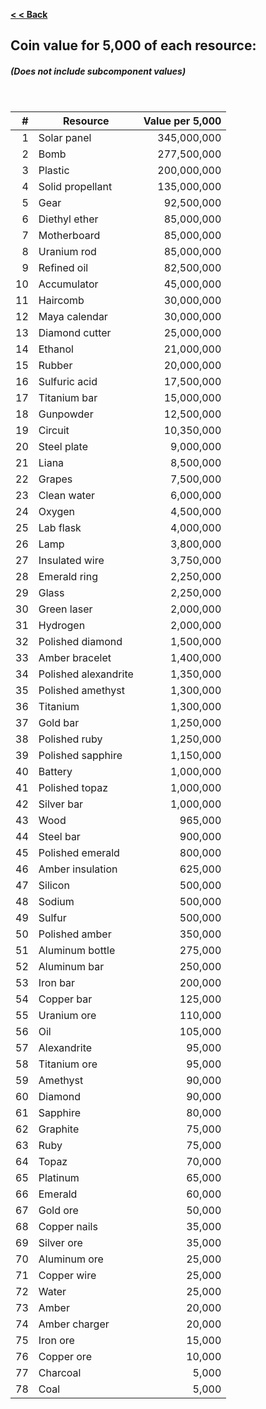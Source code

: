 **[< < Back](https://smithsoniandsp.github.io/DeeptownResourcesCalculator/)**  

## Coin value for 5,000 of each resource:
##### (Does not include subcomponent values)
&nbsp;

| **#**| **Resource**             | **Value per 5,000**                     |
| ----:|------------------        |-------------------------------:         |
| 1    | Solar panel              | 345,000,000                             |
| 2    | Bomb                     | 277,500,000                             |
| 3    | Plastic                  | 200,000,000                             |
| 4    | Solid propellant         | 135,000,000                             |
| 5    | Gear                     | 92,500,000                              |
| 6    | Diethyl ether            | 85,000,000                              |
| 7    | Motherboard              | 85,000,000                              |
| 8    | Uranium rod              | 85,000,000                              |
| 9    | Refined oil              | 82,500,000                              |
| 10   | Accumulator              | 45,000,000                              |
| 11   | Haircomb                 | 30,000,000                              |
| 12   | Maya calendar            | 30,000,000                              |
| 13   | Diamond cutter           | 25,000,000                              |
| 14   | Ethanol                  | 21,000,000                              |
| 15   | Rubber                   | 20,000,000                              |
| 16   | Sulfuric acid            | 17,500,000                              |
| 17   | Titanium bar             | 15,000,000                              |
| 18   | Gunpowder                | 12,500,000                              |
| 19   | Circuit                  | 10,350,000                              |
| 20   | Steel plate              | 9,000,000                               |
| 21   | Liana                    | 8,500,000                               |
| 22   | Grapes                   | 7,500,000                               |
| 23   | Clean water              | 6,000,000                               |
| 24   | Oxygen                   | 4,500,000                               |
| 25   | Lab flask                | 4,000,000                               |
| 26   | Lamp                     | 3,800,000                               |
| 27   | Insulated wire           | 3,750,000                               |
| 28   | Emerald ring             | 2,250,000                               |
| 29   | Glass                    | 2,250,000                               |
| 30   | Green laser              | 2,000,000                               |
| 31   | Hydrogen                 | 2,000,000                               |
| 32   | Polished diamond         | 1,500,000                               |
| 33   | Amber bracelet           | 1,400,000                               |
| 34   | Polished alexandrite     | 1,350,000                               |
| 35   | Polished amethyst        | 1,300,000                               |
| 36   | Titanium                 | 1,300,000                               |
| 37   | Gold bar                 | 1,250,000                               |
| 38   | Polished ruby            | 1,250,000                               |
| 39   | Polished sapphire        | 1,150,000                               |
| 40   | Battery                  | 1,000,000                               |
| 41   | Polished topaz           | 1,000,000                               |
| 42   | Silver bar               | 1,000,000                               |
| 43   | Wood                     | 965,000                                 |
| 44   | Steel bar                | 900,000                                 |
| 45   | Polished emerald         | 800,000                                 |
| 46   | Amber insulation         | 625,000                                 |
| 47   | Silicon                  | 500,000                                 |
| 48   | Sodium                   | 500,000                                 |
| 49   | Sulfur                   | 500,000                                 |
| 50   | Polished amber           | 350,000                                 |
| 51   | Aluminum bottle          | 275,000                                 |
| 52   | Aluminum bar             | 250,000                                 |
| 53   | Iron bar                 | 200,000                                 |
| 54   | Copper bar               | 125,000                                 |
| 55   | Uranium ore              | 110,000                                 |
| 56   | Oil                      | 105,000                                 |
| 57   | Alexandrite              | 95,000                                  |
| 58   | Titanium ore             | 95,000                                  |
| 59   | Amethyst                 | 90,000                                  |
| 60   | Diamond                  | 90,000                                  |
| 61   | Sapphire                 | 80,000                                  |
| 62   | Graphite                 | 75,000                                  |
| 63   | Ruby                     | 75,000                                  |
| 64   | Topaz                    | 70,000                                  |
| 65   | Platinum                 | 65,000                                  |
| 66   | Emerald                  | 60,000                                  |
| 67   | Gold ore                 | 50,000                                  |
| 68   | Copper nails             | 35,000                                  |
| 69   | Silver ore               | 35,000                                  |
| 70   | Aluminum ore             | 25,000                                  |
| 71   | Copper wire              | 25,000                                  |
| 72   | Water                    | 25,000                                  |
| 73   | Amber                    | 20,000                                  |
| 74   | Amber charger            | 20,000                                  |
| 75   | Iron ore                 | 15,000                                  |
| 76   | Copper ore               | 10,000                                  |
| 77   | Charcoal                 | 5,000                                   |
| 78   | Coal                     | 5,000                                   |